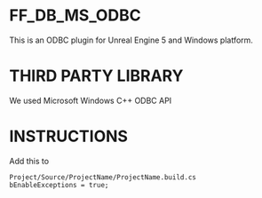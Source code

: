 # FF_DB_MS_ODBC
This is an ODBC plugin for Unreal Engine 5 and Windows platform.

# THIRD PARTY LIBRARY
We used Microsoft Windows C++ ODBC API

# INSTRUCTIONS
Add this to 
```
Project/Source/ProjectName/ProjectName.build.cs
bEnableExceptions = true;
```
